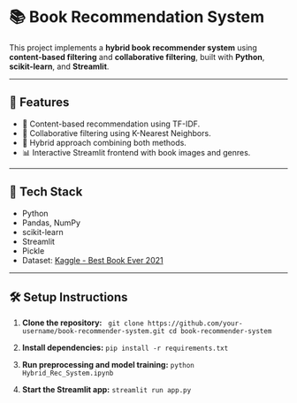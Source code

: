 # 📚 Book Recommendation System

This project implements a **hybrid book recommender system** using **content-based filtering** and **collaborative filtering**, built with **Python**, **scikit-learn**, and **Streamlit**.

---

## 🚀 Features

- 📖 Content-based recommendation using TF-IDF.
- 👥 Collaborative filtering using K-Nearest Neighbors.
- 🔀 Hybrid approach combining both methods.
- 📊 Interactive Streamlit frontend with book images and genres.

---

## 🧰 Tech Stack

- Python
- Pandas, NumPy
- scikit-learn
- Streamlit
- Pickle
- Dataset: [Kaggle - Best Book Ever 2021](https://www.kaggle.com)

---

## 🛠️ Setup Instructions

1. **Clone the repository:**
   `
   git clone https://github.com/your-username/book-recommender-system.git
   cd book-recommender-system`
   
2. **Install dependencies:**
   `pip install -r requirements.txt`

3. **Run preprocessing and model training:**
   `python Hybrid_Rec_System.ipynb `

 4. **Start the Streamlit app:**
    `streamlit run app.py`
